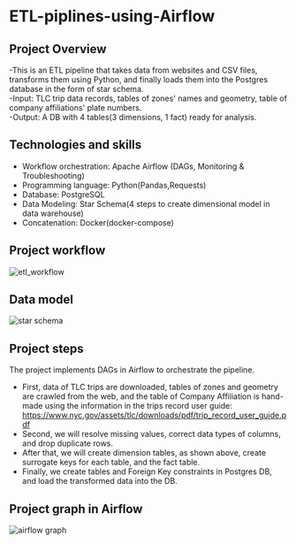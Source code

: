 # ETL-piplines-using-Airflow

## Project Overview
-This is an ETL pipeline that takes data from websites and CSV files, transforms them using Python, and finally loads them into the Postgres database in the form of star schema.\
-Input: TLC trip data records, tables of zones' names and geometry, table of company affiliations' plate numbers.\
-Output: A DB with 4 tables(3 dimensions, 1 fact) ready for analysis.

## Technologies and skills
- Workflow orchestration: Apache Airflow (DAGs, Monitoring & Troubleshooting)
- Programming language: Python(Pandas,Requests)
- Database: PostgreSQL
- Data Modeling: Star Schema(4 steps to create dimensional model in data warehouse)
- Concatenation: Docker(docker-compose)

## Project workflow

![etl_workflow](https://github.com/hien2706/ETL-piplines-with-Airflow/blob/main/images/etl_pipeline.jpg)

## Data model

![star schema](https://github.com/hien2706/ETL-piplines-with-Airflow/blob/main/images/hvfhs.jpeg)

## Project steps
The project implements DAGs in Airflow to orchestrate the pipeline.
- First, data of TLC trips are downloaded, tables of zones and geometry are crawled from the web, and the table of Company Affiliation is hand-made using the information in the trips record user guide: https://www.nyc.gov/assets/tlc/downloads/pdf/trip_record_user_guide.pdf
- Second, we will resolve missing values, correct data types of columns, and drop duplicate rows. 
- After that, we will create dimension tables, as shown above, create surrogate keys for each table, and the fact table.
- Finally, we create tables and Foreign Key constraints in Postgres DB, and load the transformed data into the DB.

## Project graph in Airflow

![airflow graph](https://github.com/hien2706/ETL-piplines-with-Airflow/blob/main/images/airflow_UI.jpg)


